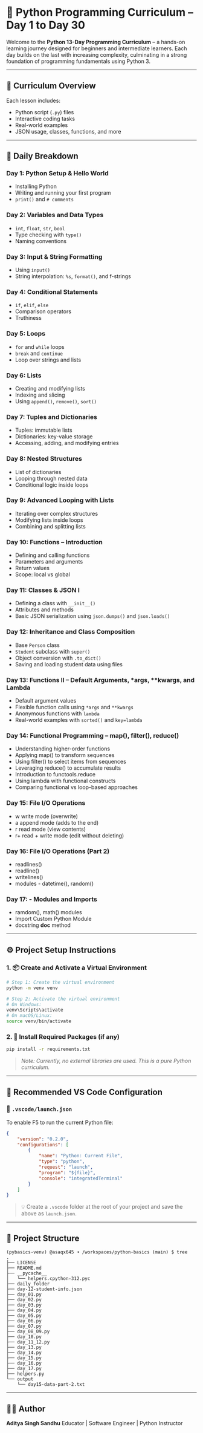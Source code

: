 # 🐍 Python Programming Curriculum – Day 1 to Day 30

Welcome to the **Python 13-Day Programming Curriculum** – a hands-on learning journey designed for beginners and intermediate learners. Each day builds on the last with increasing complexity, culminating in a strong foundation of programming fundamentals using Python 3.

---

## 📘 Curriculum Overview

Each lesson includes:

* Python script (`.py`) files
* Interactive coding tasks
* Real-world examples
* JSON usage, classes, functions, and more

---

## 📅 Daily Breakdown

###  Day 1: Python Setup & Hello World

* Installing Python
* Writing and running your first program
* `print()` and `# comments`

###  Day 2: Variables and Data Types

* `int`, `float`, `str`, `bool`
* Type checking with `type()`
* Naming conventions

###  Day 3: Input & String Formatting

* Using `input()`
* String interpolation: `%s`, `format()`, and f-strings

###  Day 4: Conditional Statements

* `if`, `elif`, `else`
* Comparison operators
* Truthiness

###  Day 5: Loops

* `for` and `while` loops
* `break` and `continue`
* Loop over strings and lists

###  Day 6: Lists

* Creating and modifying lists
* Indexing and slicing
* Using `append()`, `remove()`, `sort()`

###  Day 7: Tuples and Dictionaries

* Tuples: immutable lists
* Dictionaries: key-value storage
* Accessing, adding, and modifying entries

###  Day 8: Nested Structures

* List of dictionaries
* Looping through nested data
* Conditional logic inside loops

###  Day 9: Advanced Looping with Lists

* Iterating over complex structures
* Modifying lists inside loops
* Combining and splitting lists

###  Day 10: Functions – Introduction

* Defining and calling functions
* Parameters and arguments
* Return values
* Scope: local vs global

###  Day 11: Classes & JSON I

* Defining a class with `__init__()`
* Attributes and methods
* Basic JSON serialization using `json.dumps()` and `json.loads()`

###  Day 12: Inheritance and Class Composition

* Base `Person` class
* `Student` subclass with `super()`
* Object conversion with `.to_dict()`
* Saving and loading student data using files

###  Day 13: Functions II – Default Arguments, \*args, \*\*kwargs, and Lambda

* Default argument values
* Flexible function calls using `*args` and `**kwargs`
* Anonymous functions with `lambda`
* Real-world examples with `sorted()` and `key=lambda`

###  Day 14: Functional Programming – map(), filter(), reduce()
* Understanding higher-order functions
* Applying map() to transform sequences
* Using filter() to select items from sequences
* Leveraging reduce() to accumulate results
* Introduction to functools.reduce
* Using lambda with functional constructs
* Comparing functional vs loop-based approaches

###  Day 15: File I/O Operations
* w write mode (overwrite)
* a append mode (adds to the end)
* r read mode (view contents)
* r+ read + write mode (edit without deleting)

###  Day 16: File I/O Operations (Part 2)
* readlines()
* readline()
* writelines()
* modules - datetime(), random()

###  Day 17: - Modules and Imports
* ramdom(), math() modules
* Import Custom Python Module
* docstring __doc__ method 

---

## ⚙️ Project Setup Instructions

### 1. 📦 Create and Activate a Virtual Environment

```bash
# Step 1: Create the virtual environment
python -m venv venv

# Step 2: Activate the virtual environment
# On Windows:
venv\Scripts\activate
# On macOS/Linux:
source venv/bin/activate
```

### 2. 🧪 Install Required Packages (if any)

```bash
pip install -r requirements.txt
```

> *Note: Currently, no external libraries are used. This is a pure Python curriculum.*

---

## 🧠 Recommended VS Code Configuration

### 📁 `.vscode/launch.json`

To enable F5 to run the current Python file:

```json
{
    "version": "0.2.0",
    "configurations": [
        {
            "name": "Python: Current File",
            "type": "python",
            "request": "launch",
            "program": "${file}",
            "console": "integratedTerminal"
        }
    ]
}
```

> 💡 Create a `.vscode` folder at the root of your project and save the above as `launch.json`.

---

## 📂 Project Structure

```
(pybasics-venv) @asaqx645 ➜ /workspaces/python-basics (main) $ tree
.
├── LICENSE
├── README.md
├── __pycache__
│   └── helpers.cpython-312.pyc
├── daily_folder
├── day-12-student-info.json
├── day_01.py
├── day_02.py
├── day_03.py
├── day_04.py
├── day_05.py
├── day_06.py
├── day_07.py
├── day_08_09.py
├── day_10.py
├── day_11_12.py
├── day_13.py
├── day_14.py
├── day_15.py
├── day_16.py
├── day_17.py
├── helpers.py
└── output
    └── day15-data-part-2.txt
```

---

## 🧑‍🏫 Author

**Aditya Singh Sandhu**
Educator | Software Engineer | Python Instructor
